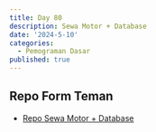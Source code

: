 ```yaml
---
title: Day 80
description: Sewa Motor + Database
date: '2024-5-10'
categories:
  - Pemograman Dasar
published: true
---
```


## Repo Form Teman

- [Repo Sewa Motor + Database](https://github.com/razaq-himawan/PemogramanDasar/tree/main/Penjualan%20Motor)
